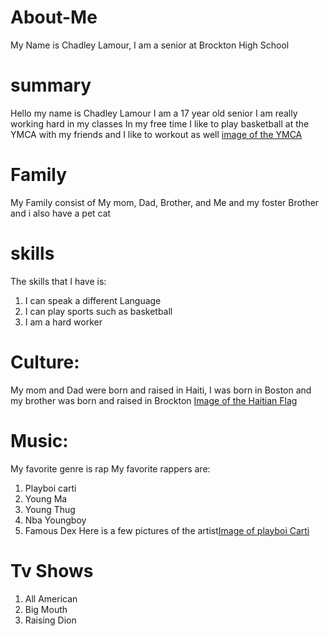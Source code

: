 # About-Me
My Name is Chadley Lamour,
I am a senior at Brockton High School

# summary                                                                                                      
 Hello my name is Chadley Lamour I am a 17 year old senior I am really working hard in my classes
 In my free time I like to play basketball at the YMCA with my friends and I like to workout as well
 [image of the YMCA](https://ymcaboston.org/oaksquare#&gid=1&pid=2)

# Family
 My Family consist of My mom, Dad, Brother, and Me and my foster Brother and i also have a pet cat

# skills
The skills that I have is:
1. I can speak a different Language
2. I can play sports such as basketball
3. I am a hard worker

# Culture:
My mom and Dad were born and raised in Haiti, I was born in Boston and my brother was born and raised in Brockton
[Image of the Haitian Flag](https://en.wikipedia.org/wiki/Haiti#/media/File:Flag_of_Haiti.svg)

# Music:
My favorite genre is rap
My favorite rappers are:
1. Playboi carti
2. Young Ma
3. Young Thug
4. Nba Youngboy
5. Famous Dex
Here is a few pictures of the artist[Image of playboi Carti](https://images.complex.com/complex/images/c_limit,dpr_auto,q_90,w_720/fl_lossy,pg_1/afeqlqk38gie5cpafpx1/playboi-carti-getty-dia-dipasupil)

# Tv Shows
1. All American
2. Big Mouth
3. Raising Dion
